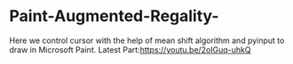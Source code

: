 # Paint-Augmented-Regality-
Here we control cursor with the help of mean shift algorithm and pyinput to draw in Microsoft Paint.
Latest Part:https://youtu.be/2oIGuq-uhkQ
